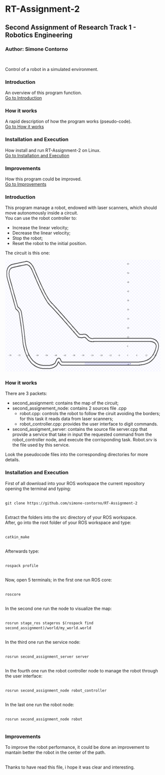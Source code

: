 # RT-Assignment-2
## Second Assignment of Research Track 1 - Robotics Engineering
### Author: Simone Contorno

<br>

Control of a robot in a simulated environment.

### Introduction
An overview of this program function.<br>
[Go to Introduction](#intro)

### How it works
A rapid description of how the program works (pseudo-code).<br>
[Go to How it works](#how)

### Installation and Execution
How install and run RT-Assignment-2 on Linux.<br>
[Go to Installation and Execution](#installation)

### Improvements
How this program could be improved.<br>
[Go to Improvements](#improve)

<a name="intro"></a>
### Introduction

This program manage a robot, endowed with laser scanners, which should move autonomously inside a circuit.<br>
You can use the robot controller to:
<ul>
    <li>Increase the linear velocity;</li>
    <li>Decrease the linear velocity;</li>
    <li>Stop the robot;</li>
    <li>Reset the robot to the initial position.</li>
</ul>

The circuit is this one:

![map](https://github.com/simone-contorno/RT-Assignment-2/blob/main/second_assignment_map.png)

<a name="how"></a>
### How it works

There are 3 packets:
<ul>
    <li>second_assignment: contains the map of the circuit;</li>
    <li>second_assignement_node: contains 2 sources file .cpp
        <ul>
            <li>robot.cpp: controls the robot to follow the ciruit avoiding the borders; for this task it reads data from laser scanners;</li>
            <li>robot_controller.cpp: provides the user interface to digit commands.</li>
        </ul>
    </li>
    <li>second_assigment_server: contains the source file server.cpp that provide a service that take in input the requested command from the robot_controller node, and execute the corrisponding task. Robot.srv is the file used by this service.</li>
</ul>

Look the pseudocode files into the corresponding directories for more details.<br>

<a name="installation"></a>
### Installation and Execution

First of all download into your ROS workspace the current repository opening the terminal and typing:

<pre>
    <code>
git clone https://github.com/simone-contorno/RT-Assignment-2
    </code>
</pre>

Extract the folders into the src directory of your 
ROS workspace.<br> 
After, go into the root folder of your ROS workspace and type: 

<pre>
    <code>
catkin_make
    </code>
</pre>

Afterwards type:

<pre>
    <code>
rospack profile    
    </code>
</pre>

Now, open 5 terminals; in the first one run ROS core:

<pre>
    <code>
roscore
    </code>
</pre>

In the second one run the node to visualize the map:

<pre>
    <code>
rosrun stage_ros stageros $(rospack find second_assignment)/world/my_world.world
    </code>
</pre>

In the third one run the service node:

<pre>
    <code>
rosrun second_assignment_server server
    </code>
</pre>

In the fourth one run the robot controller node to manage the robot through the user interface:

<pre>
    <code>
rosrun second_assignment_node robot_controller
    </code>
</pre>

In the last one run the robot node:

<pre>
    <code>
rosrun second_assignment_node robot
    </code>
</pre>

<a name="improve"></a>
### Improvements

To improve the robot performance, it could be done an improvement to mantain better the robot in the center of the path.<br><br>

Thanks to have read this file, i hope it was clear and interesting.<br>
